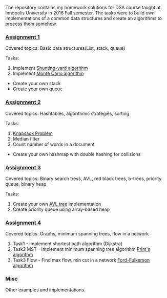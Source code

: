 

The repository contains my homework solutions for DSA course taught at Innopolis University in 2016 Fall semester. The tasks were to build own implementations of a common data structures and create an algorithms to process them somehow.

### [Assignment 1](Assignment1)
Covered topics: Basic data structures(List, stack, queue)

Tasks:
 1. Implement [Shunting-yard algorithm](https://en.wikipedia.org/wiki/Shunting-yard_algorithm) 
 2. Implement [Monte Carlo algorithm](https://en.wikipedia.org/wiki/Monte_Carlo_algorithm)
 - Create your own stack 
 - Create your own queue
 

### [Assignment 2](Assignment2)
Covered topics: Hashtables, algorithmic strategies, sorting

Tasks:
1. [Knapsack Problem](https://en.wikipedia.org/wiki/Knapsack_problem)
2. Median filter
3. Count number of words in a document
- Create your own hashmap with double hashing for collisions

### [Assignment 3](Assignment3)
Covered topics: Binary search tress, AVL, red black trees, b-trees, priority queue, binary heap

Tasks:
1. Create your own [AVL tree](https://en.wikipedia.org/wiki/AVL_tree) implementation
2. Create priority queue using array-based heap

### [Assignment 4](Assignment4)
Covered topics: Graphs, minimum spanning trees, flow in a network

1. Task1 - Implement shortest path algorithm (Dijkstra)
2. Task2 MST - Implement minimum spanning tree algorithm [Prim's algorithm](https://en.wikipedia.org/wiki/Prim%27s_algorithm)
3. Task3 Flow - Find max flow, min cut in a network [Ford-Fulkerson algorithm](https://en.wikipedia.org/wiki/Ford%E2%80%93Fulkerson_algorithm)

### Misc
Other examples and implementations.
